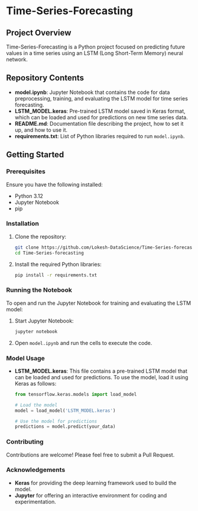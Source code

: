 # Time-Series-Forecasting

## Project Overview

Time-Series-Forecasting is a Python project focused on predicting future values in a time series using an LSTM (Long Short-Term Memory) neural network.

## Repository Contents

- **model.ipynb**: Jupyter Notebook that contains the code for data preprocessing, training, and evaluating the LSTM model for time series forecasting.
- **LSTM_MODEL.keras**: Pre-trained LSTM model saved in Keras format, which can be loaded and used for predictions on new time series data.
- **README.md**: Documentation file describing the project, how to set it up, and how to use it.
- **requirements.txt**: List of Python libraries required to run `model.ipynb`.

## Getting Started

### Prerequisites

Ensure you have the following installed:
- Python 3.12
- Jupyter Notebook
- pip

### Installation

1. Clone the repository:
    ```bash
    git clone https://github.com/Lokesh-DataScience/Time-Series-forecasting.git
    cd Time-Series-forecasting
    ```

2. Install the required Python libraries:
    ```bash
    pip install -r requirements.txt
    ```

### Running the Notebook

To open and run the Jupyter Notebook for training and evaluating the LSTM model:

1. Start Jupyter Notebook:
    ```bash
    jupyter notebook
    ```

2. Open `model.ipynb` and run the cells to execute the code.

### Model Usage

- **LSTM_MODEL.keras**: This file contains a pre-trained LSTM model that can be loaded and used for predictions. To use the model, load it using Keras as follows:

    ```python
    from tensorflow.keras.models import load_model
    
    # Load the model
    model = load_model('LSTM_MODEL.keras')
    
    # Use the model for predictions
    predictions = model.predict(your_data)
    ```

### Contributing

Contributions are welcome! Please feel free to submit a Pull Request.

### Acknowledgements

- **Keras** for providing the deep learning framework used to build the model.
- **Jupyter** for offering an interactive environment for coding and experimentation.
